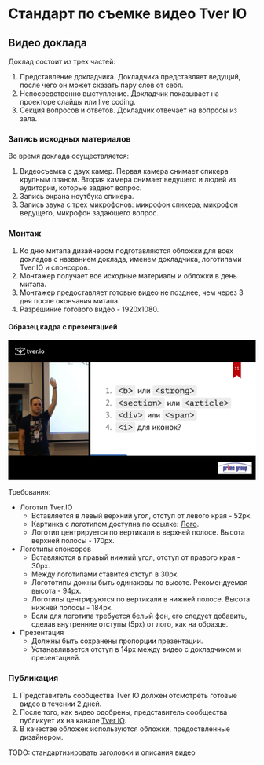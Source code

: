 # Стандарт по съемке видео Tver IO

## Видео доклада

Доклад состоит из трех частей:

1. Представление докладчика. 
Докладчика представляет ведущий, 
после чего он может сказать пару слов от себя.
2. Непосредственно выступление. 
Докладчик показывает на проекторе слайды или live coding.
3. Секция вопросов и ответов. 
Докладчик отвечает на вопросы из зала.

### Запись исходных материалов

Во время доклада осуществляется:

1. Видеосъемка с двух камер. 
Первая камера снимает спикера крупным планом.
Вторая камера снимает ведущего и людей из аудитории, 
которые задают вопрос.
2. Запись экрана ноутбука спикера.
3. Запись звука с трех микрофонов: 
микрофон спикера, микрофон ведущего, микрофон задающего вопрос.

### Монтаж

1. Ко дню митапа дизайнером подготавляются обложки для всех докладов с
названием доклада, именем докладчика, логотипами Tver IO и спонсоров.
2. Монтажер получает все исходные материалы и обложки в день митапа.
3. Монтажер предоставляет готовые видео не позднее,
 чем через 3 дня после окончания митапа.
4. Разрешиние готового видео - 1920x1080.

#### Образец кадра c презентацией
![Шаблон основного кадра](assets/video_screen.png)


Требования:
- Логотип Tver.IO 
  - Вставляется в левый верхний угол, отступ от левого края - 52px.
  - Картинка с логотипом доступна по ссылке: [Лого](assets/tver.io_white_logo.png).
  - Логотип центрируется по вертикали в верхней полосе. Высота верхней полосы - 170px.
- Логотипы спонсоров
  - Вставляются в правый нижний угол, отступ от правого края - 30px. 
  - Между логотипами ставится отступ в 30px. 
  - Логототипы дожны быть одинаковы по высоте. Рекомендуемая высота - 94px. 
  - Логотипы центрируются по вертикали в нижней полосе. Высота нижней полосы - 184px.
  - Если для логотипа требуется белый фон, 
  его следует добавить, сделав внутренние отступы (5px) от лого, как на образце.
- Презентация
  - Должны быть сохранены пропорции презентации.
  - Устанавливается отступ в 14px между видео с докладчиком и презентацией.  

 ### Публикация
 1. Представитель сообщества Tver IO должен отсмотреть 
 готовые видео в течении 2 дней.
 2. После того, как видео одобрены, 
 представитель сообщества публикует их на канале 
 [Tver IO](https://www.youtube.com/channel/UCl5UjDgC4_SOjiLnIRznkEg).
 3. В качестве обложек используются обложки, 
 предоствленные дизайнером.
 
 TODO: стандартизировать заголовки и описания видео
 
